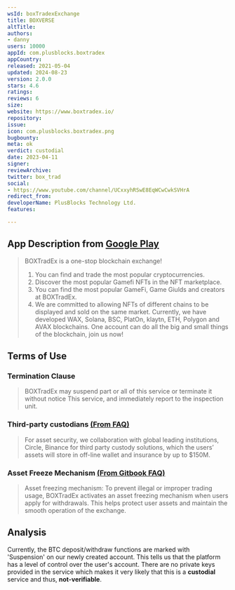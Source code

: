 ```yaml
---
wsId: boxTradexExchange
title: BOXVERSE
altTitle: 
authors:
- danny
users: 10000
appId: com.plusblocks.boxtradex
appCountry: 
released: 2021-05-04
updated: 2024-08-23
version: 2.0.0
stars: 4.6
ratings: 
reviews: 6
size: 
website: https://www.boxtradex.io/
repository: 
issue: 
icon: com.plusblocks.boxtradex.png
bugbounty: 
meta: ok
verdict: custodial
date: 2023-04-11
signer: 
reviewArchive: 
twitter: box_trad
social:
- https://www.youtube.com/channel/UCxxyhRSwE8EqWCwCwkSVHrA
redirect_from: 
developerName: PlusBlocks Technology Ltd.
features: 

---
```


## App Description from [Google Play](https://play.google.com/store/apps/details?id=com.plusblocks.boxtradex)

> BOXTradEx is a one-stop blockchain exchange!
>
> 1. You can find and trade the most popular cryptocurrencies.
> 2. Discover the most popular Gamefi NFTs in the NFT marketplace.
> 3. You can find the most popular GameFi, Game Giulds and creators at BOXTradEx.
> 4. We are committed to allowing NFTs of different chains to be displayed and sold on the same market. Currently, we have developed WAX, Solana, BSC, PlatOn, klaytn, ETH, Polygon and AVAX blockchains. One account can do all the big and small things of the blockchain, join us now!

## Terms of Use 

### Termination Clause 

> BOXTradEx may suspend part or all of this service or terminate it without notice This service, and immediately report to the inspection unit.

### Third-party custodians [(From FAQ)](https://www.boxtradex.com/faq/)

> For asset security, we collaboration with global leading institutions, Circle, Binance for third party custody solutions, which the users’ assets will store in off-line wallet and insurance by up to $150M.

### Asset Freeze Mechanism [(From Gitbook FAQ)](https://op1.gitbook.io/boxtradex/faq/faq/secure)

> Asset freezing mechanism: To prevent illegal or improper trading usage, BOXTradEx activates an asset freezing mechanism when users apply for withdrawals. This helps protect user assets and maintain the smooth operation of the exchange.

## Analysis 

Currently, the BTC deposit/withdraw functions are marked with 'Suspension' on our newly created account. This tells us that the platform has a level of control over the user's account. There are no private keys provided in the service which makes it very likely that this is a **custodial** service and thus, **not-verifiable**.

